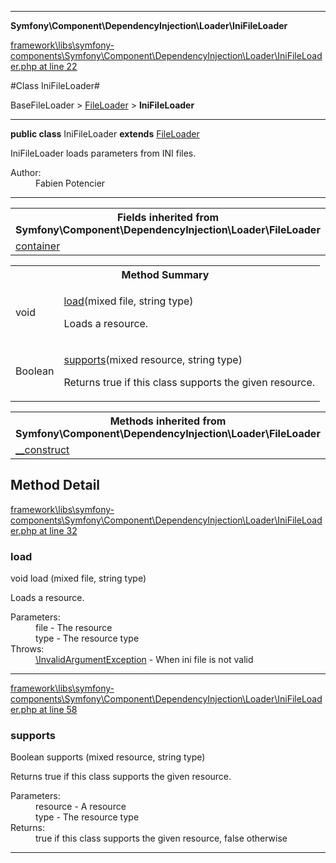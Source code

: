 

- - -

**Symfony\Component\DependencyInjection\Loader\IniFileLoader**


<a href="https://github.com/JeyDotC/Hirudo/blob/master/framework/libs/symfony-components/Symfony/Component/DependencyInjection/Loader/IniFileLoader.php#L22" target='_blank'>framework\libs\symfony-components\Symfony\Component\DependencyInjection\Loader\IniFileLoader.php at line 22</a>

#Class IniFileLoader#

BaseFileLoader &gt; <a href="https://github.com/JeyDotC/Hirudo-docs/blob/master/Symfony/Component/DependencyInjection/Loader/FileLoader.md">FileLoader</a>
 &gt; **IniFileLoader**




- - -

<p><strong>public  class</strong> <span>IniFileLoader</span>
<strong>extends</strong> <a href="https://github.com/JeyDotC/Hirudo-docs/blob/master/Symfony/Component/DependencyInjection/Loader/FileLoader.md">FileLoader</a>

</p>

<div class="comment" id="overview_description"><p>IniFileLoader loads parameters from INI files.</p></div>

<dl>
<dt>Author:</dt>
<dd>Fabien Potencier <fabien@symfony.com></dd>
</dl>


<hr />

<table class="inherit">
<tr><th colspan="2">Fields inherited from Symfony\Component\DependencyInjection\Loader\FileLoader</th></tr>
<tr><td><a href="https://github.com/JeyDotC/Hirudo-docs/blob/master/Symfony/Component/DependencyInjection/Loader/FileLoader.md#container">container</a></td></tr></table>

<table id="summary_method">
<tr><th colspan="2">Method Summary</th></tr>
<tr>
<td><span class='k'></span> <span class='nx'>void</span></td>
<td class="description"><p class="name"><a href="#load">load</a>(mixed file, string type)</p><p class="description">Loads a resource.</p></td>
</tr>
<tr>
<td><span class='k'></span> <span class='nx'>Boolean</span></td>
<td class="description"><p class="name"><a href="#supports">supports</a>(mixed resource, string type)</p><p class="description">Returns true if this class supports the given resource.</p></td>
</tr>
</table>

<table class="inherit">
<tr><th colspan="2">Methods inherited from Symfony\Component\DependencyInjection\Loader\FileLoader</th></tr>
<tr><td><a href="https://github.com/JeyDotC/Hirudo-docs/blob/master/Symfony/Component/DependencyInjection/Loader/FileLoader.md#__construct">__construct</a></td></tr></table>

<h2 id="detail_method">Method Detail</h2>

<a href="https://github.com/JeyDotC/Hirudo/blob/master/framework/libs/symfony-components/Symfony/Component/DependencyInjection/Loader/IniFileLoader.php#L32" target='_blank'>framework\libs\symfony-components\Symfony\Component\DependencyInjection\Loader\IniFileLoader.php at line 32</a>

<h3 id="load()">load</h3>
<span class='k'></span> <span class='nx'>void</span> <span class='nf'>load</span> (mixed file, string type)

<div class="details">
<p>Loads a resource.</p><dl>
<dt>Parameters:</dt>
<dd>file - The resource</dd>
<dd>type - The resource type</dd>
<dt>Throws:</dt>
<dd><a href="../../../../symfony/component/dependencyinjection/exception/invalidargumentexception.html">\InvalidArgumentException</a> - When ini file is not valid</dd>
</dl>

</div>

- - -


<a href="https://github.com/JeyDotC/Hirudo/blob/master/framework/libs/symfony-components/Symfony/Component/DependencyInjection/Loader/IniFileLoader.php#L58" target='_blank'>framework\libs\symfony-components\Symfony\Component\DependencyInjection\Loader\IniFileLoader.php at line 58</a>

<h3 id="supports()">supports</h3>
<span class='k'></span> <span class='nx'>Boolean</span> <span class='nf'>supports</span> (mixed resource, string type)

<div class="details">
<p>Returns true if this class supports the given resource.</p><dl>
<dt>Parameters:</dt>
<dd>resource - A resource</dd>
<dd>type - The resource type</dd>
<dt>Returns:</dt>
<dd>true if this class supports the given resource, false otherwise</dd>
</dl>

</div>

- - -

